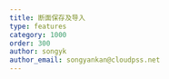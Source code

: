 ```yaml
---
title: 断面保存及导入
type: features
category: 1000
order: 300
author: songyk
author_email: songyankan@cloudpss.net
---
```

 